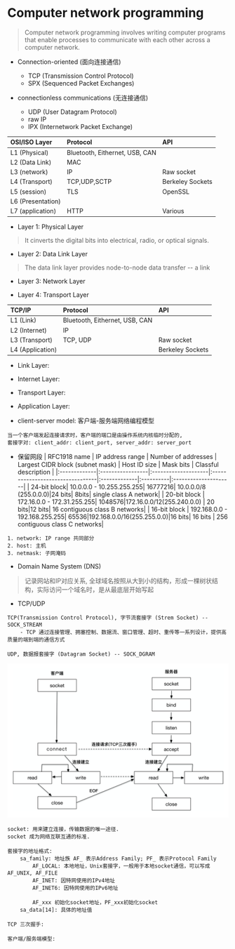 # Computer network programming

> Computer network programming involves writing computer programs that enable processes to communicate with each other across a computer network.

* Connection-oriented (面向连接通信)
    * TCP (Transmission Control Protocol)
    * SPX (Sequenced Packet Exchanges)

* connectionless communications (无连接通信)
    * UDP (User Datagram Protocol)
    * raw IP
    * IPX (Internetwork Packet Exchange)

| OSI/ISO Layer | Protocol | API |
|:--------------|:---------|:----|
| L1 (Physical) | Bluetooth, Eithernet, USB, CAN | |
| L2 (Data Link)| MAC| |
| L3 (network)  | IP | Raw socket|
| L4 (Transport)|TCP,UDP,SCTP| Berkeley Sockets|
| L5 (session)| TLS | OpenSSL|
| L6 (Presentation)| | |
| L7 (application) | HTTP | Various|

* Layer 1: Physical Layer
> It cinverts the digital bits into electrical, radio, or optical signals.

* Layer 2: Data Link Layer
> The data link layer provides node-to-node data transfer -- a link

* Layer 3: Network Layer
>

* Layer 4: Transport Layer
>

| TCP/IP  | Protocol | API |
|:--------------|:---------|:----|
| L1 (Link) | Bluetooth, Eithernet, USB, CAN | |
| L2 (Internet)| IP| |
| L3 (Transport)  | TCP, UDP | Raw socket|
| L4 (Application)|| Berkeley Sockets|

* Link Layer:

* Internet Layer:

* Transport Layer:

* Application Layer:

* client-server model: 客户端-服务端网络编程模型
```
当一个客户端发起连接请求时，客户端的端口是由操作系统内核临时分配的,
套接字对: client_addr: client_port, server_addr: server_port
```

* 保留网段
| RFC1918 name | IP address range | Number of addresses | Largest CIDR block (subnet mask) | Host ID size | Mask bits | Classful description |
|:-------------|:-----------------|:--------------------|:---------------------------------|:-------------|:----------|:---------------------|
| 24-bit block| 10.0.0.0 - 10.255.255.255| 16777216| 10.0.0.0/8 (255.0.0.0)|24 bits| 8bits| single class A network|
| 20-bit block | 172.16.0.0 - 172.31.255.255| 1048576|172.16.0.0/12(255.240.0.0) | 20 bits|12 bits| 16 contiguous class B networks|
| 16-bit block | 192.168.0.0 - 192.168.255.255| 65536|192.168.0.0/16(255.255.0.0)|16 bits| 16 bits | 256 contiguous class C networks|

```
1. network: IP range 共同部分
2. host: 主机
3. netmask: 子网淹码
```

* Domain Name System (DNS)
> 记录网站和IP对应关系, 全球域名按照从大到小的结构，形成一棵树状结构，实际访问一个域名时，是从最底层开始写起

* TCP/UDP
```
TCP(Transmission Control Protocol), 字节流套接字 (Strem Socket) -- SOCK_STREAM
    - TCP 通过连接管理、拥塞控制、数据流、窗口管理、超时、重传等一系列设计，提供高质量的端到端的通信方式

UDP, 数据报套接字 (Datagram Socket) -- SOCK_DGRAM
```
![客户端/服务端核心逻辑](../../misc/network/client_server_socket.png)
```
socket: 用来建立连接，传输数据的唯一途径.
socket 成为网络互联互通的标准.

套接字的地址格式:
    sa_family: 地址族 AF_ 表示Address Family; PF_ 表示Protocol Family
        AF_LOCAL: 本地地址，Unix套接字，一般用于本地socket通信，可以写成AF_UNIX, AF_FILE
        AF_INET: 因特网使用的IPv4地址
        AF_INET6: 因特网使用的IPv6地址

        AF_xxx 初始化socket地址，PF_xxx初始化socket
    sa_data[14]: 具体的地址值

TCP 三次握手:

客户端/服务端模型:
```
